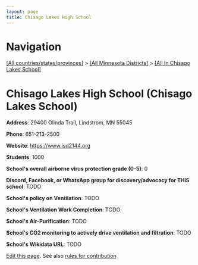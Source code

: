 ```yaml
---
layout: page
title: Chisago Lakes High School
---
```

# Navigation

[[All countries/states/provinces]](../../..) > [[All Minnesota Districts]](../..) > [[All In Chisago Lakes School]](..)

# Chisago Lakes High School (Chisago Lakes School)

**Address**: 29400 Olinda Trail, Lindstrom, MN 55045

**Phone**: 651-213-2500

**Website**: <https://www.isd2144.org>

**Students**: 1000

**School's overall airborne virus protection grade (0-5)**: 0

**Discord, Facebook, or WhatsApp group for discovery/advocacy for THIS school**: TODO

**School's policy on Ventilation**: TODO

**School's Ventilation Work Completion**: TODO

**School's Air-Purification**: TODO

**School's CO2 monitoring to actively drive ventilation and filtration**: TODO

**School's Wikidata URL**: TODO


[Edit this page](https://github.com/ventilate-schools/MN/edit/main/./Chisago_Lakes_School/Chisago_Lakes_High_School.md). See also [rules for contribution](../../../contribution-rules/)